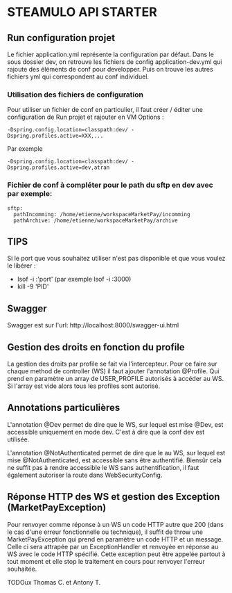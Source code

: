 # STEAMULO API STARTER

## Run configuration projet
Le fichier application.yml représente la configuration par défaut.
Dans le sous dossier dev, on retrouve les fichiers de config application-dev.yml qui rajoute des éléments de conf pour developper.
Puis on trouve les autres fichiers yml qui correspondent au conf individuel.

### Utilisation des fichiers de configuration
Pour utiliser un fichier de conf en particulier, il faut créer / éditer une configuration de Run projet et rajouter en VM Options :

```
-Dspring.config.location=classpath:dev/ -Dspring.profiles.active=XXX,...
```
Par exemple 
```
-Dspring.config.location=classpath:dev/ -Dspring.profiles.active=dev,atran
```

### Fichier de conf à compléter pour le path du sftp en dev avec par exemple:
```
sftp:
  pathIncomming: /home/etienne/workspaceMarketPay/incomming
  pathArchive: /home/etienne/workspaceMarketPay/archive
```

## TIPS
Si le port que vous souhaitez utiliser n'est pas disponible et que vous voulez le libérer :
 - lsof -i :'port' (par exemple lsof -i :3000)
 - kill -9 'PID'

## Swagger
Swagger est sur l'url: http://localhost:8000/swagger-ui.html

## Gestion des droits en fonction du profile

La gestion des droits par profile se fait via l'intercepteur. Pour ce faire sur chaque method de controller (WS) il faut
ajouter l'annotation @Profile. Qui prend en paramètre un array de USER_PROFILE autorisés à accéder au WS.
Si l'array est vide alors tous les profiles sont autorisé.

## Annotations particulières

L'annotation @Dev permet de dire que le WS, sur lequel est mise @Dev, est accessible uniquement en mode dev.
C'est à dire que la conf dev est utilisée.

L'annotation @NotAuthenticated permet de dire que le au WS, sur lequel est mise @NotAuthenticated, est accessible sans être authentifié.
Biensûr cela ne suffit pas à rendre accessible le WS sans authentification, il faut également autoriser la route dans WebSecurityConfig.

## Réponse HTTP des WS et gestion des Exception (MarketPayException)

Pour renvoyer comme réponse à un WS un code HTTP autre que 200 (dans le cas d'une erreur fonctionnelle ou technique),
il suffit de throw une MarketPayException qui prend en paramètre un code HTTP et un message. Celle ci sera attrapée par
un ExceptionHandler et renvoyée en réponse au WS avec le code HTTP spécifié. Cette exception peut être appelée partout
à tout moment et elle stop le traitement en cours pour renvoyer l'erreur souhaitée.



TODOux Thomas C. et Antony T.

